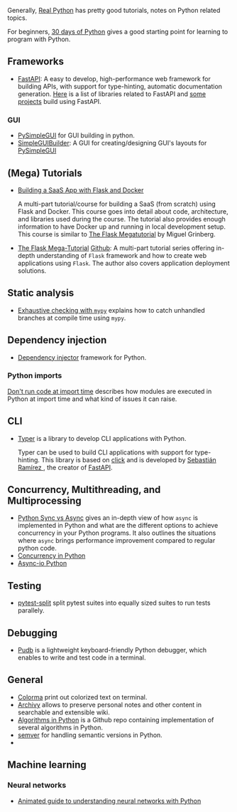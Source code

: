 Generally, [Real Python](https://realpython.com/) has pretty good tutorials, notes on Python related topics. 

For beginners, [30 days of Python](https://github.com/Asabeneh/30-Days-Of-Python) gives a good starting point for learning to program with Python.
## Frameworks
* [FastAPI](https://fastapi.tiangolo.com/): A easy to develop, high-performance web framework for building APIs, with support for type-hinting, automatic documentation generation. [Here](https://github.com/mjhea0/awesome-fastapi) is a list of libraries related to FastAPI and [some projects](https://github.com/Kludex/awesome-fastapi-projects) build using FastAPI.

### GUI
* [PySimpleGUI](https://github.com/PySimpleGUI/PySimpleGUI) for GUI building in python. 
* [SimpleGUIBuilder](https://github.com/PriestTheBeast/SimpleGUIBuilder): A GUI for creating/designing GUI's layouts for  [PySimpleGUI](https://github.com/PySimpleGUI/PySimpleGUI)

## (Mega) Tutorials 
* [Building a SaaS App with Flask and Docker](http://buildasaasappwithflask.com/)
 
  A multi-part tutorial/course for building a SaaS (from scratch) using Flask and Docker. This course goes into detail about code, architecture, and libraries used during the course. The tutorial also provides enough information to have Docker up and running in local development setup. 
  This course is similar to [The Flask Megatutorial](https://blog.miguelgrinberg.com/post/the-flask-mega-tutorial-part-i-hello-world) by Miguel Grinberg. 
* [The Flask Mega-Tutorial](https://blog.miguelgrinberg.com/post/the-flask-mega-tutorial-part-i-hello-world) [Github](https://github.com/miguelgrinberg/microblog): A multi-part tutorial series offering in-depth understanding of `Flask` framework and how to create web applications using `Flask`. The author also covers application deployment solutions.

## Static analysis
* [Exhaustive checking with `mypy`](https://hakibenita.com/python-mypy-exhaustive-checking) explains how to catch unhandled branches at compile time using `mypy`.
  
## Dependency injection 

* [Dependency injector](https://pypi.org/project/dependency-injector/) framework for Python.

### Python imports

[Don't run code at import time](https://www.benkuhn.net/importtime/) describes how modules are executed in Python at import time and what kind of issues it can raise.

## CLI 
* [Typer](https://typer.tiangolo.com/) is a library to develop CLI applications with Python.
  
  Typer can be used to build CLI applications with support for type-hinting. This library is based on [click]() and is developed by [Sebastián Ramírez
](https://tiangolo.com/), the creator of [FastAPI](https://fastapi.tiangolo.com/).


## Concurrency, Multithreading, and Multiprocessing
* [Python Sync vs Async](https://blog.miguelgrinberg.com/post/sync-vs-async-python-what-is-the-difference) gives an in-depth view of how `async` is implemented in Python and what are the different options to achieve concurrency in your Python programs. It also outlines the situations where `async` brings performance improvement compared to regular python code.
* [Concurrency in Python](https://realpython.com/python-concurrency/)
* [Async-io Python](https://realpython.com/async-io-python/)

## Testing 
* [pytest-split](https://github.com/jerry-git/pytest-split) split pytest suites into equally sized suites to run tests parallely. 

## Debugging
* [Pudb](https://pypi.org/project/pudb/) is a lightweight keyboard-friendly Python debugger, which enables to write and test code in a terminal. 

## General 
* [Colorma](https://github.com/tartley/colorama) print out colorized text on terminal.
* [Archivy](https://archivy.github.io/) allows to preserve personal notes and other content in searchable and extensible wiki.
* [Algorithms in Python](https://github.com/TheAlgorithms/python) is a Github repo containing implementation of several algorithms in Python.
* [semver](https://pypi.org/project/semver/) for handling semantic versions in Python.
* 

## Machine learning 
### Neural networks 
* [Animated guide to understanding neural networks with Python](https://www.youtube.com/watch?v=9RN2Wr8xvro)
